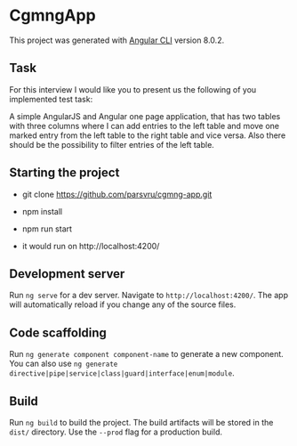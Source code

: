 # CgmngApp

This project was generated with [Angular CLI](https://github.com/angular/angular-cli) version 8.0.2.

## Task

For this interview I would like you to present us the following of you implemented test task:

A simple AngularJS and Angular one page application, that has two tables with three columns where I can add entries to the left table and move one marked entry from the left table to the right table and vice versa. Also there should be the possibility to filter entries of the left table.

## Starting the project

- git clone https://github.com/parsvru/cgmng-app.git

- npm install

- npm run start

- it would run on http://localhost:4200/


## Development server

Run `ng serve` for a dev server. Navigate to `http://localhost:4200/`. The app will automatically reload if you change any of the source files.

## Code scaffolding

Run `ng generate component component-name` to generate a new component. You can also use `ng generate directive|pipe|service|class|guard|interface|enum|module`.

## Build

Run `ng build` to build the project. The build artifacts will be stored in the `dist/` directory. Use the `--prod` flag for a production build.
